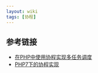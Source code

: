```yaml
---
layout: wiki
tags: [协程]
---
```


## 参考链接

* [在PHP中使用协程实现多任务调度](http://www.laruence.com/2015/05/28/3038.html)
* [PHP7下的协程实现](https://segmentfault.com/a/1190000012457145)